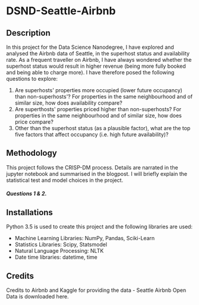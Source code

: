 # DSND-Seattle-Airbnb

## Description
In this project for the Data Science Nanodegree, I have explored and analysed the Airbnb data of Seattle, in the superhost status and availability rate. As a frequent traveller on Airbnb, I have always wondered whether the superhost status would result in higher revenue (being more fully booked and being able to charge more). I have therefore posed the following questions to explore:

1. Are superhosts' properties more occupied (lower future occupancy) than non-superhosts'? For properties in the same neighbourhood and of similar size, how does availability compare?
2. Are superthosts' properties priced higher than non-superhosts? For properties in the same neighbourhood and of similar size, how does price compare?
3. Other than the superhost status (as a plausible factor), what are the top five factors that affect occupancy (i.e. high future availability)?


## Methodology 
This project follows the CRISP-DM process. Details are narrated in the jupyter notebook and summarised in the blogpost. I will briefly explain the statistical test and model choices in the project.

##### Questions 1 & 2. 




## Installations
Python 3.5 is used to create this project and the following libraries are used:

- Machine Learning Libraries: NumPy, Pandas, Sciki-Learn
- Statistics Libraries: Scipy, Statsmodel
- Natural Language Processing: NLTK
- Date time libraries: datetime, time


## Credits
Credits to Airbnb and Kaggle for providing the data - Seattle Airbnb Open Data is downloaded here.
